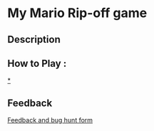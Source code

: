 # My Mario Rip-off game

## Description

## How to Play :
[*](my_game.exe)
## Feedback
[Feedback and bug hunt form](https://docs.google.com/forms/d/e/1FAIpQLScXWzRv37zJlOpgOQXB7kfatJ-dzYYGlF8P28CB3bC42pJdgA/viewform?usp=sf_link)
